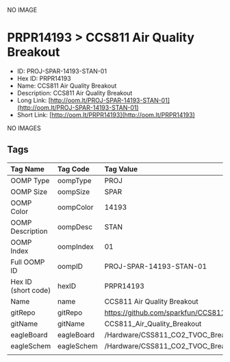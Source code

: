 


  
NO IMAGE  
# PRPR14193 > CCS811 Air Quality Breakout

- ID: PROJ-SPAR-14193-STAN-01
- Hex ID: PRPR14193
- Name: CCS811 Air Quality Breakout
- Description: CCS811 Air Quality Breakout
- Long Link: [http://oom.lt/PROJ-SPAR-14193-STAN-01](http://oom.lt/PROJ-SPAR-14193-STAN-01)
- Short Link: [http://oom.lt/PRPR14193](http://oom.lt/PRPR14193)
  
NO IMAGES  
## Tags
  

|Tag Name|Tag Code|Tag Value|
| :--- | :--- | :--- |
|OOMP Type|oompType|PROJ|
|OOMP Size|oompSize|SPAR|
|OOMP Color|oompColor|14193|
|OOMP Description|oompDesc|STAN|
|OOMP Index|oompIndex|01|
|Full OOMP ID|oompID|PROJ-SPAR-14193-STAN-01|
|Hex ID (short code)|hexID|PRPR14193|
|Name|name|CCS811 Air Quality Breakout|
|gitRepo|gitRepo|https://github.com/sparkfun/CCS811_Air_Quality_Breakout|
|gitName|gitName|CCS811_Air_Quality_Breakout|
|eagleBoard|eagleBoard|/Hardware/CSS811_CO2_TVOC_Breakout.brd|
|eagleSchem|eagleSchem|/Hardware/CSS811_CO2_TVOC_Breakout.sch|
||||
